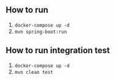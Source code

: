 ## How to run
1. `docker-compose up -d`
2. `mvn spring-boot:run`

## How to run integration test
1. `docker-compose up -d`
2. `mvn clean test`
